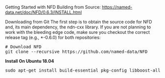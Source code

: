 Getting Started with NFD Building from Source: https://named-data.net/doc/NFD/0.6.3/INSTALL.html

Downloading from Git
The first step is to obtain the source code for NFD and, its main dependency, the ndn-cxx library. If you are not planning to work with the bleeding edge code, make sure you checkout the correct release tag (e.g., *-0.6.0) for both repositories:

<pre>
# Download NFD
git clone --recursive https://github.com/named-data/NFD
</pre>

**Install On Ubuntu 18.04**
<pre>
sudo apt-get install build-essential pkg-config libboost-all-dev \libsqlite3-dev libssl-dev libpcap-dev
</pre>
